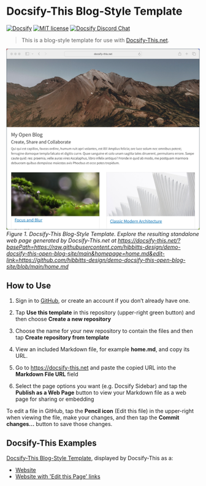 # Docsify-This Blog-Style Template

[![Docsify](https://img.shields.io/npm/v/docsify?label=docsify)](https://docsify.js.org/)
[![MIT license](https://img.shields.io/badge/License-MIT-blue.svg)](https://github.com/hibbitts-design/demo-docsify-this-open-blog-site/blob/main/LICENSE)
<a href="https://discord.gg/zT8eS8ZG">
    <img src="https://img.shields.io/badge/chat-on%20discord-7289DA.svg" alt="Docsify Discord Chat" />
</a>

> This is a blog-style template for use with [Docsify-This.net](https://docsify-this.net/#/).

![ Docsify-This Blog-Style Template](screenshot.png)
_Figure 1. Docsify-This Blog-Style Template. Explore the resulting standalone web page generated by Docsify-This.net at https://docsify-this.net/?basePath=https://raw.githubusercontent.com/hibbitts-design/demo-docsify-this-open-blog-site/main&homepage=home.md&edit-link=https://github.com/hibbitts-design/demo-docsify-this-open-blog-site/blob/main/home.md_

How to Use
---

1. Sign in to [GitHub](https://github.com), or create an account if you don’t already have one.

2. Tap **Use this template** in this repository (upper-right green button) and then choose **Create a new repository**

3. Choose the name for your new repository to contain the files and then tap **Create repository from template**

4. View an included Markdown file, for example **home.md**, and copy its URL.

5. Go to https://docsify-this.net and paste the copied URL into the **Markdown File URL** field

6. Select the page options you want (e.g. Docsify Sidebar) and tap the **Publish as a Web Page** button to view your Markdown file as a web page for sharing or embedding

To edit a file in GitHub, tap the **Pencil icon** (Edit this file) in the upper-right when viewing the file, make your changes, and then tap the **Commit changes...** button to save those changes.  

Docsify-This Examples
---

[Docsify-This Blog-Style Template](https://github.com/hibbitts-design/demo-docsify-this-open-blog-site/blob/main/home.md), displayed by Docsify-This as a:  
* [Website](https://docsify-this.net/?basePath=https://raw.githubusercontent.com/hibbitts-design/demo-docsify-this-open-blog-site/main&homepage=home.md)
* [Website with 'Edit this Page' links](https://docsify-this.net/?basePath=https://raw.githubusercontent.com/hibbitts-design/demo-docsify-this-open-blog-site/main&homepage=home.md&edit-link=https://github.com/hibbitts-design/demo-docsify-this-open-blog-site/blob/main/home.md)
